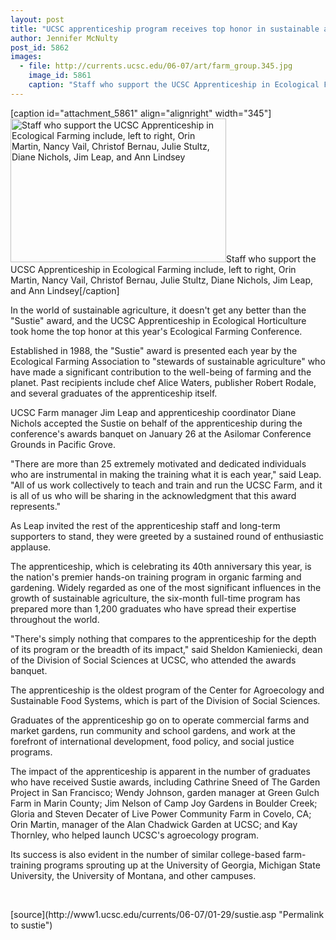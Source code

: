 ```yaml
---
layout: post
title: "UCSC apprenticeship program receives top honor in sustainable agriculture"
author: Jennifer McNulty
post_id: 5862
images:
  - file: http://currents.ucsc.edu/06-07/art/farm_group.345.jpg
    image_id: 5861
    caption: "Staff who support the UCSC Apprenticeship in Ecological Farming include, left to right, Orin Martin, Nancy Vail, Christof Bernau, Julie Stultz, Diane Nichols, Jim Leap, and Ann Lindsey"
---
```


[caption id="attachment_5861" align="alignright" width="345"]<a href="http://localhost/mysite/wp-content/uploads/2007/01/farm_group.345.jpg"><img class="size-full wp-image-5861" src="http://localhost/mysite/wp-content/uploads/2007/01/farm_group.345.jpg" alt="Staff who support the UCSC Apprenticeship in Ecological Farming include, left to right, Orin Martin, Nancy Vail, Christof Bernau, Julie Stultz, Diane Nichols, Jim Leap, and Ann Lindsey" width="345" height="230" /></a>Staff who support the UCSC Apprenticeship in Ecological Farming include, left to right, Orin Martin, Nancy Vail, Christof Bernau, Julie Stultz, Diane Nichols, Jim Leap, and Ann Lindsey[/caption]
<a name="content" id="content"></a>
<p>
  In the world of sustainable agriculture, it doesn't get any better than the "Sustie" award, and the UCSC Apprenticeship in Ecological Horticulture took home the top honor at this year's Ecological Farming Conference.
</p>
<p>
  Established in 1988, the "Sustie" award is presented each year by the Ecological Farming Association to "stewards of sustainable agriculture" who have made a significant contribution to the well-being of farming and the planet. Past recipients include chef Alice Waters, publisher Robert Rodale, and several graduates of the apprenticeship itself.
</p>
<p>
  UCSC Farm manager Jim Leap and apprenticeship coordinator Diane Nichols accepted the Sustie on behalf of the apprenticeship during the conference's awards banquet on January 26 at the Asilomar Conference Grounds in Pacific Grove.
</p>
<p>
  "There are more than 25 extremely motivated and dedicated individuals who are instrumental in making the training what it is each year," said Leap. "All of us work collectively to teach and train and run the UCSC Farm, and it is all of us who will be sharing in the acknowledgment that this award represents."
</p>
<p>
  As Leap invited the rest of the apprenticeship staff and long-term supporters to stand, they were greeted by a sustained round of enthusiastic applause.
</p>
<p>
  The apprenticeship, which is celebrating its 40th anniversary this year, is the nation's premier hands-on training program in organic farming and gardening. Widely regarded as one of the most significant influences in the growth of sustainable agriculture, the six-month full-time program has prepared more than 1,200 graduates who have spread their expertise throughout the world.
</p>
<p>
  "There's simply nothing that compares to the apprenticeship for the depth of its program or the breadth of its impact," said Sheldon Kamieniecki, dean of the Division of Social Sciences at UCSC, who attended the awards banquet.
</p>
<p>
  The apprenticeship is the oldest program of the Center for Agroecology and Sustainable Food Systems, which is part of the Division of Social Sciences.
</p>
<p>
  Graduates of the apprenticeship go on to operate commercial farms and market gardens, run community and school gardens, and work at the forefront of international development, food policy, and social justice programs.
</p>
<p>
  The impact of the apprenticeship is apparent in the number of graduates who have received Sustie awards, including Cathrine Sneed of The Garden Project in San Francisco; Wendy Johnson, garden manager at Green Gulch Farm in Marin County; Jim Nelson of Camp Joy Gardens in Boulder Creek; Gloria and Steven Decater of Live Power Community Farm in Covelo, CA; Orin Martin, manager of the Alan Chadwick Garden at UCSC; and Kay Thornley, who helped launch UCSC's agroecology program.
</p>
<p>
  Its success is also evident in the number of similar college-based farm-training programs sprouting up at the University of Georgia, Michigan State University, the University of Montana, and other campuses.
</p>
<p>
  <br>
</p>
[source](http://www1.ucsc.edu/currents/06-07/01-29/sustie.asp "Permalink to sustie")

